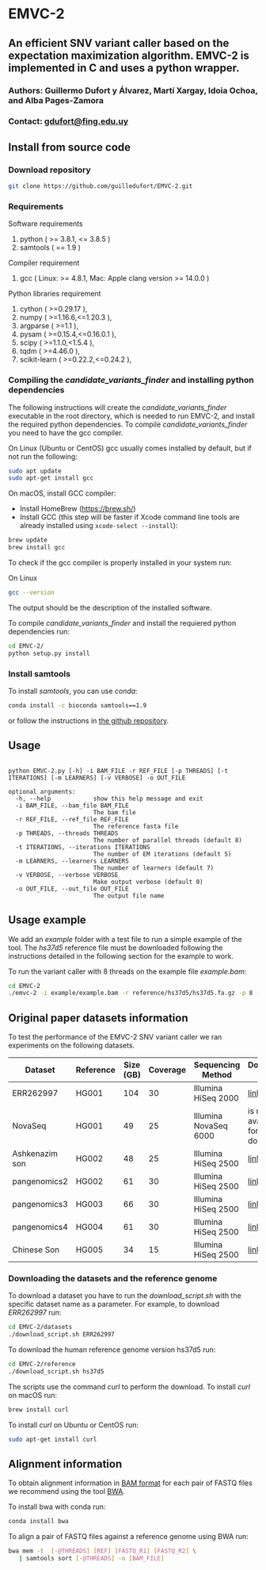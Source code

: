 # EMVC-2
## An efficient SNV variant caller based on the expectation maximization algorithm. EMVC-2 is implemented in C and uses a python wrapper.
### Authors: Guillermo Dufort y Álvarez, Martí Xargay, Idoia Ochoa, and Alba Pages-Zamora
### Contact: gdufort@fing.edu.uy

<!-- ## Install with Conda
To install directly from source, follow the instructions in the next section.

EMVC-2 is available on conda via the bioconda channel. See [this](https://docs.conda.io/projects/conda/en/latest/user-guide/install/index.html) page for installation instructions for conda. Once conda is installed, do the following to install emvc-2.
```bash
conda config --add channels defaults
conda config --add channels bioconda
conda config --add channels conda-forge
conda install emvc-2
```
Note that if emvc-2 is installed this way, it should be invoked with the command `emvc-2` rather than `./emvc-2`. The bioconda [help page](https://bioconda.github.io/tutorials/gcb2020.html#conda-environments) shows the commands if you wish to install emvc-2 in an environment. -->

## Install from source code

### Download repository
```bash
git clone https://github.com/guilledufort/EMVC-2.git
```
### Requirements

Software requirements
1. python ( >= 3.8.1, <= 3.8.5 )
2. samtools ( == 1.9 )

Compiler requirement
1. gcc ( Linux: >= 4.8.1, Mac: Apple clang version >= 14.0.0 )

Python libraries requirement
1. cython ( >=0.29.17 ),
2. numpy ( >=1.16.6,<=1.20.3 ),
3. argparse ( >=1.1 ),
4. pysam ( >=0.15.4,<=0.16.0.1 ),
5. scipy ( >=1.1.0,<1.5.4 ),
6. tqdm ( >=4.46.0 ),
7. scikit-learn ( >=0.22.2,<=0.24.2 ),

### Compiling the *candidate_variants_finder* and installing python dependencies

The following instructions will create the *candidate_variants_finder* executable in the root directory, which is needed to run EMVC-2, and install the required python dependencies.
To compile *candidate_variants_finder* you need to have the gcc compiler. 

On Linux (Ubuntu or CentOS) gcc usually comes installed by default, but if not run the following:
```bash
sudo apt update
sudo apt-get install gcc
```

On macOS, install GCC compiler:
- Install HomeBrew (https://brew.sh/)
- Install GCC (this step will be faster if Xcode command line tools are already installed using ```xcode-select --install```):
```bash
brew update
brew install gcc
```

To check if the gcc compiler is properly installed in your system run:

On Linux
```bash
gcc --version
```
The output should be the description of the installed software.

To compile *candidate_variants_finder* and install the requiered python dependencies run:
```bash
cd EMVC-2/
python setup.py install
```

### Install samtools

To install *samtools*, you can use *conda*:
```bash
conda install -c bioconda samtools==1.9
```
or follow the instructions in [the github repository](https://github.com/samtools/samtools).

## Usage

```console 

python EMVC-2.py [-h] -i BAM_FILE -r REF_FILE [-p THREADS] [-t ITERATIONS] [-m LEARNERS] [-v VERBOSE] -o OUT_FILE

optional arguments:
  -h, --help            show this help message and exit
  -i BAM_FILE, --bam_file BAM_FILE
                        The bam file
  -r REF_FILE, --ref_file REF_FILE
                        The reference fasta file
  -p THREADS, --threads THREADS
                        The number of parallel threads (default 8)
  -t ITERATIONS, --iterations ITERATIONS
                        The number of EM iterations (default 5)
  -m LEARNERS, --learners LEARNERS
                        The number of learners (default 7)
  -v VERBOSE, --verbose VERBOSE
                        Make output verbose (default 0)
  -o OUT_FILE, --out_file OUT_FILE
                        The output file name

```


## Usage example
We add an *example* folder with a test file to run a simple example of the tool. The *hs37d5* reference file must be downloaded following the instructions detailed in the following section for the example to work.
<!-- If installed using conda, use the command `emvc-2` instead of `python EMVC-2.py`. -->

To run the variant caller with 8 threads on the example file *example.bam*:
```bash
cd EMVC-2
./emvc-2 -i example/example.bam -r reference/hs37d5/hs37d5.fa.gz -p 8 -o example/example.vcf
```

## Original paper datasets information

To test the performance of the EMVC-2 SNV variant caller we ran experiments on the following datasets.

| Dataset        | Reference | Size (GB) | Coverage | Sequencing Method     | Download link                                                                                                                                                       |
|----------------|-----------|-----------|----------|-----------------------|---------------------------------------------------------------------------------------------------------------------------------------------------------------------|
| ERR262997      | HG001     | 104       | 30       | Illumina HiSeq 2000   | [link](https://www.ebi.ac.uk/ena/browser/view/ERA207860?show=reads)                                                                                            |
| NovaSeq        | HG001     | 49        | 25       | Illumina NovaSeq 6000 | is not available for download                                                                                                                                                                   |
| Ashkenazim son | HG002     | 48        | 25       | Illumina HiSeq 2500   | [link](https://ftp-trace.ncbi.nlm.nih.gov/giab/ftp/data/AshkenazimTrio/HG002_NA24385_son/10XGenomics)                                                          |
| pangenomics2   | HG002     | 61        | 30       | Illumina HiSeq 2500   | [link](https://s3-us-west-2.amazonaws.com/human-pangenomics/index.html?prefix=NHGRI_UCSC_panel/HG002/hpp_HG002_NA24385_son_v1/ILMN/downsampled/)               |
| pangenomics3   | HG003     | 66        | 30       | Illumina HiSeq 2500   | [link](https://s3-us-west-2.amazonaws.com/human-pangenomics/index.html?prefix=NHGRI_UCSC_panel/HG002/hpp_HG002_NA24385_son_v1/parents/ILMN/downsampled/HG003/) |
| pangenomics4   | HG004     | 61        | 30       | Illumina HiSeq 2500   | [link](https://s3-us-west-2.amazonaws.com/human-pangenomics/index.html?prefix=NHGRI_UCSC_panel/HG002/hpp_HG002_NA24385_son_v1/parents/ILMN/downsampled/HG004/) |
| Chinese Son    | HG005     | 34        | 15       | Illumina HiSeq 2500   | [link](https://ftp-trace.ncbi.nlm.nih.gov/giab/ftp/data/ChineseTrio/HG005_NA24631_son/NIST_Stanford_Illumina_6kb_matepair/fastqs/)         


### Downloading the datasets and the reference genome

To download a dataset you have to run the *download_script.sh* with the specific dataset name as a parameter.
For example, to download *ERR262997* run:
```bash
cd EMVC-2/datasets
./download_script.sh ERR262997
```

To download the human reference genome version hs37d5 run:
```bash
cd EMVC-2/reference
./download_script.sh hs37d5
```

The scripts use the command *curl* to perform the download. 
To install *curl* on macOS run:
 ```bash
brew install curl
```
To install *curl* on Ubuntu or CentOS run:
 ```bash
sudo apt-get install curl
```

## Alignment information

To obtain alignment information in [BAM format](https://samtools.github.io/hts-specs/SAMv1.pdf) for each pair of FASTQ files we recommend using the tool [BWA](https://github.com/lh3/bwa).

To install bwa with conda run:
 ```bash
conda install bwa
```

To align a pair of FASTQ files against a reference genome using BWA run:
 ```bash
bwa mem -t  [-@THREADS] [REF] [FASTQ_R1] [FASTQ_R2] \
    | samtools sort [-@THREADS] -o [BAM_FILE] 
```

